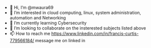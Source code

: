 - 👋 Hi, I’m @mwaura69
- 👀 I’m interested in cloud computing, linux, system administration, automation and Networking
- 🌱 I’m currently learning Cybersecurity
- 💞️ I’m looking to collaborate on the insterested subjects listed above
- 📫 How to reach me https://www.linkedin.com/in/francis-curtis-779566184/ message me on linked in

<!---
mwaura69/mwaura69 is a ✨ special ✨ repository because its `README.md` (this file) appears on your GitHub profile.
You can click the Preview link to take a look at your changes.
--->
